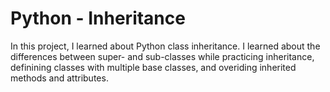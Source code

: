 # Python - Inheritance

In this project, I learned about Python class inheritance. I learned about the differences between super- and sub-classes while practicing inheritance, definining classes with multiple base classes, and overiding inherited methods and attributes.
